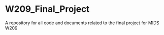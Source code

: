 # W209_Final_Project
A repository for all code and documents related to the final project for MIDS W209
